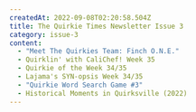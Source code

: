 ```yaml
---
createdAt: 2022-09-08T02:20:58.504Z
title: The Quirkie Times Newsletter Issue 3
category: issue-3
content:
  - "Meet The Quirkies Team: Finch O.N.E."
  - Quirklin' with CaliChef! Week 35
  - Quirkie of the Week 34/35
  - Lajama's SYN-opsis Week 34/35
  - "Quirkie Word Search Game #3"
  - Historical Moments in Quirksville (2022)
---
```

